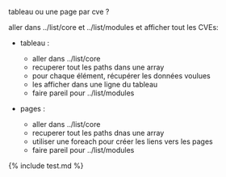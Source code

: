 tableau ou une page par cve ?

aller dans ../list/core et ../list/modules et afficher tout les CVEs:

 - tableau :
    - aller dans ../list/core
    - recuperer tout les paths dans une array
    - pour chaque élément, récupérer les données voulues
    - les afficher dans une ligne du tableau
    - faire pareil pour ../list/modules

 - pages :
    - aller dans ../list/core
    - recuperer tout les paths dnas une array
    - utiliser une foreach pour créer les liens vers les pages
    - faire pareil pour ../list/modules

{% include test.md %}